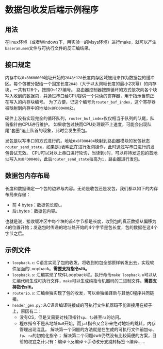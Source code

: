 # 数据包收发后端示例程序

## 用法

在linux环境（或者Windows下，用实验一的Msys环境）进行make，就可以产生`baseram.mem`文件与可执行文件的反汇编结果。

## 接口规定

内存中以`0x80600000`地址开始的`2048*128`长度内存区域被用来作为数据包的缓冲区。每个包被分配给一个固定长度`2048`（大于以太网帧长度的最小2次幂）的内存块，一共有128个，按照0~127编号。
路由器控制器按照循环的方式依次向各个块写入收到的数据包，并通过串口给CPU提供一个只读的寄存器，用于指示当前正在写入的内存块编号。
为了方便，记这个编号为`router_buf_index`，这个寄存器被映射到内存中的地址`0xBFD00400`处。

硬件上没有实现完全的循环队列，`router_buf_index`仅仅相当于队列的队尾，队首指针由CPU进行维护。
如果收包过快而CPU处理跟不上速度，可能会出现队尾“套圈”追上队首的现象，此时会发生丢包。

发包是以写串口的方式进行的。地址`0xBFD00404`映射到路由器模块的发包状态`router_send_state`，如果是`1`表明正在进行发包操作，此时通过写串口进行的发包尝试无效。
CPU可以对以上串口进行轮询，当读到`0`时，可以将待发送包的首地址写入`0xBFD00408`，此后`router_send_state`拉高为`1`，路由器进行发包。

## 数据包内存布局

长度和数据确定一个包的边界与内容。无论是收包还是发包，我们都以如下的内存布局来存储：

- 前 4 bytes：数据包长度`L`。
- 后`L`bytes：数据包内容。

也就是说，接收缓冲区中每个块的首4字节都是长度，收到包的真正数据从偏移为4的位置开始；发送包时传递的地址处开始的4个字节是包长度，包的数据在这4个字节之后。

## 示例文件

- `loopback.c`: C语言实现了包的收发，将收到的包全部原样转发出去，实现软件层面的Loopback。**需要支持指令slti。**
- `loopback.s`: 汇编实现了软件Loopback程。执行命令`make loopback.o`可以从汇编代码生成可执行文件，`make`可以生成纯指令机器码的二进制文件。**需要支持指令slti。**
- `routerio.s`: 汇编单独实现了包的收发，可以单独编译后与其他C程序共同链接。
- `header_gen.py`: 从C语言编译链接成的可执行文件机器码不能直接用在板子上，原因有二：
  - 没有OS，但是又需要对栈顶指针`sp`、`fp`甚至`ra`的访问。
  - 程序指令不是从地址`0x0`开始，而`jal`指令又会带来绝对地址的跳转，内存管理出现混乱。
  解决第一个问题的方法就是在生成的可执行文件前加`sp`、`fp`、`ra`的初始化指令；
  解决第二个问题swh仍然没有比较简便的方案，目前的权宜之计只有：编译->反编译->手动改分支跳转标签->编译……
